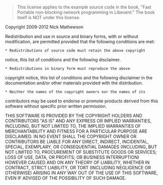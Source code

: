> This license applies to the example source code in the book,
   "Fast Portable non-blocking network programming in Libevent."
The book itself is NOT under this license.  

Copyright 2009-2012 Nick Mathewson  

Redistribution and use in source and binary forms, with or without
modification, are permitted provided that the following conditions are
met:  

    * Redistributions of source code must retain the above copyright
notice, this list of conditions and the following disclaimer.  

    * Redistributions in binary form must reproduce the above
copyright notice, this list of conditions and the following disclaimer
in the documentation and/or other materials provided with the
distribution.  

    * Neither the names of the copyright owners nor the names of its
contributors may be used to endorse or promote products derived from
this software without specific prior written permission.  

THIS SOFTWARE IS PROVIDED BY THE COPYRIGHT HOLDERS AND CONTRIBUTORS
"AS IS" AND ANY EXPRESS OR IMPLIED WARRANTIES, INCLUDING, BUT NOT
LIMITED TO, THE IMPLIED WARRANTIES OF MERCHANTABILITY AND FITNESS FOR
A PARTICULAR PURPOSE ARE DISCLAIMED. IN NO EVENT SHALL THE COPYRIGHT
OWNER OR CONTRIBUTORS BE LIABLE FOR ANY DIRECT, INDIRECT, INCIDENTAL,
SPECIAL, EXEMPLARY, OR CONSEQUENTIAL DAMAGES (INCLUDING, BUT NOT
LIMITED TO, PROCUREMENT OF SUBSTITUTE GOODS OR SERVICES; LOSS OF USE,
DATA, OR PROFITS; OR BUSINESS INTERRUPTION) HOWEVER CAUSED AND ON ANY
THEORY OF LIABILITY, WHETHER IN CONTRACT, STRICT LIABILITY, OR TORT
(INCLUDING NEGLIGENCE OR OTHERWISE) ARISING IN ANY WAY OUT OF THE USE
OF THIS SOFTWARE, EVEN IF ADVISED OF THE POSSIBILITY OF SUCH DAMAGE.
